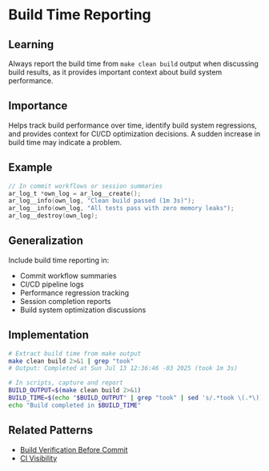 # Build Time Reporting

## Learning
Always report the build time from `make clean build` output when discussing build results, as it provides important context about build system performance.

## Importance
Helps track build performance over time, identify build system regressions, and provides context for CI/CD optimization decisions. A sudden increase in build time may indicate a problem.

## Example
```c
// In commit workflows or session summaries
ar_log_t *own_log = ar_log__create();
ar_log__info(own_log, "Clean build passed (1m 3s)");
ar_log__info(own_log, "All tests pass with zero memory leaks");
ar_log__destroy(own_log);
```

## Generalization
Include build time reporting in:
- Commit workflow summaries
- CI/CD pipeline logs
- Performance regression tracking
- Session completion reports
- Build system optimization discussions

## Implementation
```bash
# Extract build time from make output
make clean build 2>&1 | grep "took"
# Output: Completed at Sun Jul 13 12:36:46 -03 2025 (took 1m 3s)

# In scripts, capture and report
BUILD_OUTPUT=$(make clean build 2>&1)
BUILD_TIME=$(echo "$BUILD_OUTPUT" | grep "took" | sed 's/.*took \(.*\))/\1/')
echo "Build completed in $BUILD_TIME"
```

## Related Patterns
- [Build Verification Before Commit](build-verification-before-commit.md)
- [CI Visibility](memory-leak-detection-workflow.md)